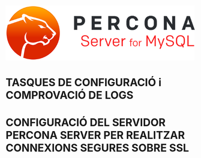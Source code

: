 ![logo](https://raw.githubusercontent.com/Josep88/MP10UF2-A2/master/img/P1.png)  
  
# TASQUES DE CONFIGURACIÓ i COMPROVACIÓ DE LOGS  
  
# CONFIGURACIÓ DEL SERVIDOR PERCONA SERVER PER REALITZAR CONNEXIONS SEGURES SOBRE SSL  



